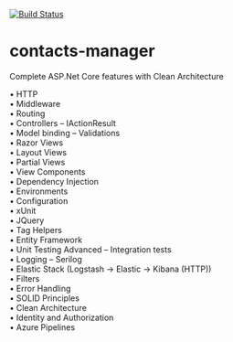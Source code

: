 [![Build Status](https://serkansacma.visualstudio.com/AzurePipelineContacts/_apis/build/status%2Fsrkans.contacts-manager?branchName=main)](https://serkansacma.visualstudio.com/AzurePipelineContacts/_build/latest?definitionId=1&branchName=main)

# contacts-manager<br>
Complete ASP.Net Core features with Clean Architecture<br>

•	HTTP<br>
•	Middleware<br>
•	Routing<br>
•	Controllers – IActionResult<br>
•	Model binding – Validations<br>
•	Razor Views<br>
•	Layout Views<br>
•	Partial Views<br>
•	View Components<br>
•	Dependency Injection<br>
•	Environments<br>
•	Configuration<br>
•	xUnit<br>
•	JQuery<br>
•	Tag Helpers<br>
•	Entity Framework<br>
•	Unit Testing Advanced – Integration tests<br>
•	Logging – Serilog<br>
•	Elastic Stack (Logstash -> Elastic -> Kibana (HTTP))<br>
•	Filters<br>
•	Error Handling<br>
•	SOLID Principles<br>
•	Clean Architecture<br>
•	Identity and Authorization<br>
•	Azure Pipelines<br>

